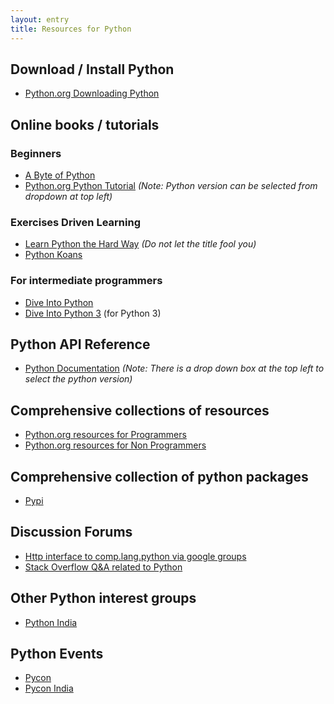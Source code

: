 ```yaml
---
layout: entry
title: Resources for Python
---
```


## Download / Install Python
* [Python.org Downloading Python](http://wiki.python.org/moin/BeginnersGuide/Download)

## Online books / tutorials

### Beginners
* [A Byte of Python](http://www.swaroopch.com/notes/Python/)
* [Python.org Python Tutorial](http://docs.python.org/3/tutorial/index.html) _(Note: Python version can be selected from dropdown at top left)_

### Exercises Driven Learning
* [Learn Python the Hard Way](http://learnpythonthehardway.org) _(Do not let the title fool you)_
* [Python Koans](https://bitbucket.org/gregmalcolm/python_koans)

### For intermediate programmers
* [Dive Into Python](http://www.diveintopython.net/toc/index.html)
* [Dive Into Python 3](http://getpython3.com/diveintopython3/) (for Python 3)

## Python API Reference
* [Python Documentation](http://docs.python.org) _(Note: There is a drop down box at the top left to select the python version)_

## Comprehensive collections of resources
* [Python.org resources for Programmers](http://wiki.python.org/moin/BeginnersGuide/Programmers)
* [Python.org resources for Non Programmers](http://wiki.python.org/moin/BeginnersGuide/NonProgrammers)

## Comprehensive collection of python packages
* [Pypi](http://pypi.python.org/pypi)

## Discussion Forums
* [Http interface to comp.lang.python via google groups](https://groups.google.com/forum/?fromgroups#!forum/comp.lang.python)
* [Stack Overflow Q&A related to Python](http://stackoverflow.com/questions/tagged/python)

## Other Python interest groups
* [Python India](http://python.org.in)

## Python Events
* [Pycon](http://pycon.org)
* [Pycon India](http://in.pycon.org)
